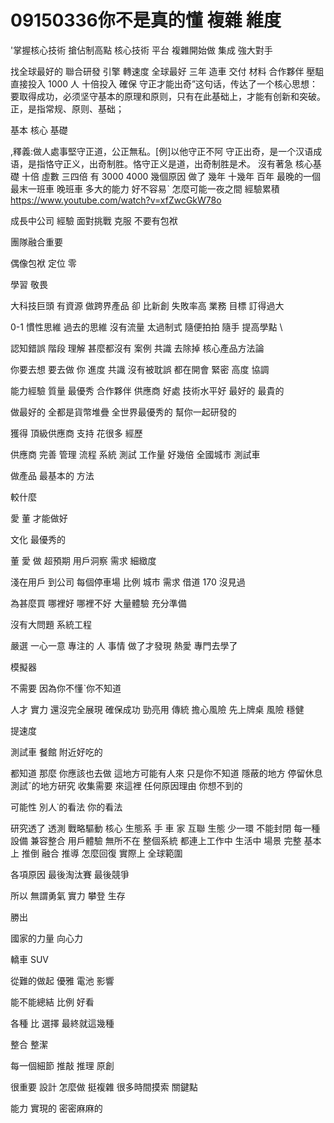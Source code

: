 # 09150336你不是真的懂 複雜 維度

'掌握核心技術 
搶佔制高點
核心技術 平台
複雜開始做
集成
強大對手

找全球最好的
聯合研發
引擎 轉速度
全球最好
三年 造車
交付 材料 合作夥伴
壓駔
直接投入 1000 人 十倍投入
 確保
守正才能出奇”这句话，传达了一个核心思想：要取得成功，必须坚守基本的原理和原则，只有在此基础上，才能有创新和突破。正，是指常规、原则、基础；

基本 核心 基礎

 ,釋義:做人處事堅守正道，公正無私。[例]以他守正不阿
守正出奇，是一个汉语成语，是指恪守正义，出奇制胜。恪守正义是道，出奇制胜是术。
沒有著急 核心基礎 
十倍 虛數 三四倍 有
3000 4000
幾個原因
做了 幾年 十幾年 百年
最晚的一個 最末一班車 晚班車
多大的能力
好不容易ˋ
怎麼可能一夜之間
經驗累積
https://www.youtube.com/watch?v=xfZwcGkW78o

成長中公司
 經驗
 面對挑戰
  克服 不要有包袱
  
團隊融合重要


偶像包袱
 定位 零
 
 學習 敬畏

 大科技巨頭 有資源
 做跨界產品 卻 比新創 失敗率高
 業務 
 目標 訂得過大

 0-1
慣性思維 過去的思維
沒有流量
太過制式
隨便拍拍
隨手
提高學點
\

認知錯誤 階段 理解
 甚麼都沒有
 案例 共識
 去除掉
 核心產品方法論

 你要去想 要去做 你
 進度 共識 沒有被耽誤
 都在開會
 緊密 高度 協調 
 
 能力經驗 質量
 最優秀 合作夥伴 供應商
 好處 技術水平好
 最好的 最貴的

 做最好的
 全都是貨幣堆疊
 全世界最優秀的
 幫你一起研發的


 獲得 頂級供應商 支持
 花很多 經歷 

 供應商
  完善 管理 流程 系統
  測試
  工作量 好幾倍
  全國城市 測試車


  做產品 最基本的 方法

  較什麼

  愛 董 才能做好


  文化 最優秀的

   董 愛 做
   超預期
   用戶洞察
   需求 細緻度


   淺在用戶
   到公司 每個停車場
   比例 城市 需求
   借道 170 沒見過

   為甚麼買 哪裡好 哪裡不好
   大量體驗
   充分準備
   
 沒有大問題
 系統工程
 
 嚴選
 一心一意
專注的 人 事情
做了才發現 熱愛
專門去學了

模擬器

不需要 因為你不懂ˋ你不知道



人才 實力
還沒完全展現
確保成功
勁亮用 傳統 擔心風險
先上牌桌 風險 穩健

提速度


測試車 餐館 附近好吃的

都知道
那麼
你應該也去做
 這地方可能有人來 只是你不知道 隱蔽的地方
 停留休息 測試ˇ的地方研究
 收集需要
 來這裡
 任何原因理由
 你想不到的

 可能性
 別人˙的看法
 你的看法
 
研究透了 透測 戰略驅動
 核心 生態系
 手 車 家 互聯 生態
 少一環
 不能封閉
 每一種設備 兼容整合 用戶體驗 無所不在
 整個系統 都連上工作中 生活中 場景 完整 基本上 推倒 融合 推導
 怎麼回復 實際上 全球範圍

 各項原因
 最後淘汰賽
 最後競爭

 所以
 無謂勇氣 實力 攀登 生存

 勝出

 國家的力量 向心力

 轎車 SUV

 從難的做起 優雅 電池 影響
 

能不能總結
比例 好看

各種 比 
選擇 最終就這幾種 

整合 整潔

每一個細節 推敲 推理
 原創

 很重要
 設計
 怎麼做
 挺複雜
  很多時間摸索
  關鍵點

  能力
  實現的
  密密麻麻的
  
